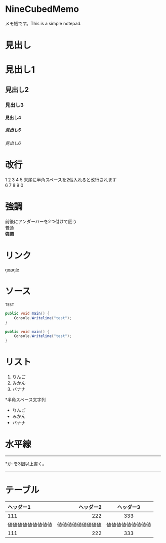 # NineCubedMemo
メモ帳です。This is a simple notepad.

# 見出し
# 見出し1
## 見出し2
### 見出し3
#### 見出し4
##### 見出し5
###### 見出し6

# 改行
1
2
3
4
5 末尾に半角スペースを2個入れると改行されます  
6
7
8
9
0
  
# 強調
前後にアンダーバーを2つ付けて囲う  
普通  
__強調__  
  
# リンク
[google](https://www.google.co.jp/)  
  
# ソース
```
TEST
```

```C#
public void main() {
    Console.Writeline("test");
}
```

```C#:test.cs
public void main() {
    Console.Writeline("test");
}
```
  
# リスト
1. りんご
2. みかん
3. バナナ

*半角スペース文字列  
* りんご
* みかん
* バナナ
  
# 水平線

***

*か-を3個以上書く。

---
  
# テーブル

|ヘッダー1|ヘッダー2|ヘッダー3|
|:-|-:|:-:|
|111|222|333|
|値値値値値値値値値|値値値値値値値値値|値値値値値値値値値|
|111|222|333|

